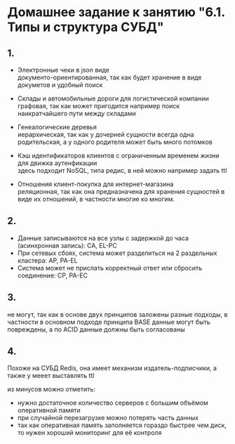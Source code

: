 # Домашнее задание к занятию "6.1. Типы и структура СУБД"

## 1.

- Электронные чеки в json виде </br>
документо-ориентированная, так как будет хранение в виде докуметов и удобный поиск

- Склады и автомобильные дороги для логистической компании</br>
графовая, так как может пригодится например поиск наикратчайшего пути между складами

- Генеалогические деревья</br>
иерархическая, так как у дочерней сущности всегда одна родительская, а у одного родителя может быть много потомков

- Кэш идентификаторов клиентов с ограниченным временем жизни для движка аутенфикации</br>
здесь подходит NoSQL, типа редис, в ней можно например задать ttl


- Отношения клиент-покупка для интернет-магазина</br>
реляционная, так как она предназначена для хранения сущностей в виде их отношений, в частности многие ко многим.


## 2.

- Данные записываются на все узлы с задержкой до часа (асинхронная запись): CA, EL-PC
- При сетевых сбоях, система может разделиться на 2 раздельных кластера: AP, PA-EL
- Система может не прислать корректный ответ или сбросить соединение: CP, PA-EC

## 3.

не могут, так как в основе двух принципов заложены разные подходы, в частности в основном подходе принципа BASE данные могут быть повреждены, а по ACID данные должны быть согласованы


## 4.

Похоже на СУБД Redis, она имеет механизм издатель-подписчики, а также у мееет выставлять ttl

из минусов можно отметить:

- нужно достаточное количество серверов с большим объёмом оперативной памяти
- при случайной перезагрузке можно потерять часть данных
- так как оперативная память заполняется гораздо быстрее чем диск, то нужен хороший мониторинг для её контроля
